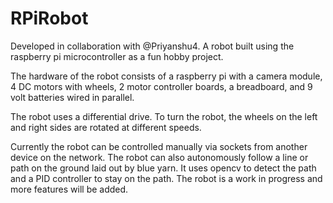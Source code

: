 # RPiRobot
Developed in collaboration with @Priyanshu4. 
A robot built using the raspberry pi microcontroller as a fun hobby project. 

The hardware of the robot consists of a raspberry pi with a camera module, 4 DC motors with wheels, 2 motor controller boards, a breadboard, and 9 volt batteries wired in parallel. 

The robot uses a differential drive. To turn the robot, the wheels on the left and right sides are rotated at different speeds. 

Currently the robot can be controlled manually via sockets from another device on the network. The robot can also autonomously follow a line or path on the ground laid out by blue yarn. It uses opencv to detect the path and a PID controller to stay on the path. The robot is a work in progress and more features will be added. 
